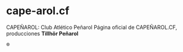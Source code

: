 # cape-arol.cf
CAPEÑAROL: Club Atlético Peñarol
Página oficial de CAPEÑAROL.CF, producciones **Tillhör Peñarol** 

&reg;
